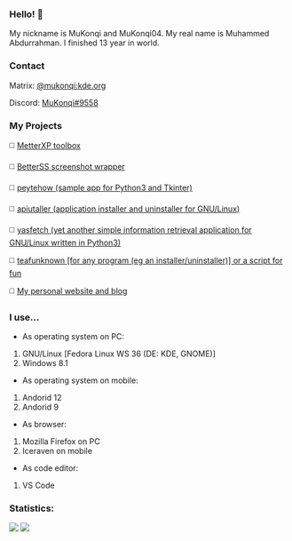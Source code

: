 ### Hello! 👋

My nickname is MuKonqi and MuKonqi04. My real name is Muhammed Abdurrahman. I finished 13 year in world.
### Contact
Matrix: [@mukonqi:kde.org](https://matrix.to/#/@mukonqi:kde.org)

Discord: [MuKonqi#9558](https://discord.com/channels/@me/980440858245623838)
### My Projects
◻️ [MetterXP toolbox](https://mukonqi.github.io/metterxp)

◻️ [BetterSS screenshot wrapper](https://github.com/MuKonqi/betterss)

◻️ [peytehow (sample app for Python3 and Tkinter)](https://github.com/MuKonqi/peytehow)

◻️ [apiutaller (application installer and uninstaller for GNU/Linux)](https://github.com/MuKonqi/apiutaller)

◻️ [yasfetch (yet another simple information retrieval application for GNU/Linux written in Python3)](https://github.com/MuKonqi/yasfetch)

◻️ [teafunknown [for any program (eg an installer/uninstaller)] or a script for fun](https://github.com/MuKonqi/teafunknown)

◻️ [My personal website and blog](https://github.com/MuKonqi/mukonqi.github.io)
### I use...
* As operating system on PC:
1. GNU/Linux [Fedora Linux WS 36 (DE: KDE, GNOME)]
2. Windows 8.1
* As operating system on mobile:
1. Andorid 12
2. Andorid 9
* As browser:
1. Mozilla Firefox on PC
2. Iceraven on mobile
* As code editor:
1. VS Code
### Statistics:
<img src="https://github-readme-stats.vercel.app/api?username=MuKonqi&&show_icons=true&title_color=FFFFFF&icon_color=376296&text_color=FFA500&bg_color=000000">
<img src="https://github-readme-stats.vercel.app/api/top-langs/?username=MuKonqi&&show_icons=true&title_color=FFFFFF&icon_color=376296&text_color=FFA500&bg_color=000000">
